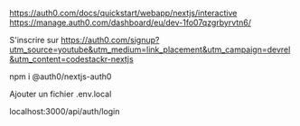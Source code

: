 https://auth0.com/docs/quickstart/webapp/nextjs/interactive
https://manage.auth0.com/dashboard/eu/dev-1fo07qzgrbyrvtn6/

S'inscrire sur https://auth0.com/signup?utm_source=youtube&utm_medium=link_placement&utm_campaign=devrel&utm_content=codestackr-nextjs

npm i @auth0/nextjs-auth0

Ajouter un fichier .env.local

localhost:3000/api/auth/login
